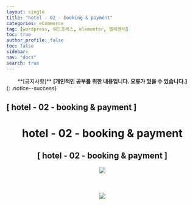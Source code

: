 ```yaml
---
layout: single
title: "hotel - 02 - booking & payment"
categories: eCommerce
tag: [wordpress, 워드프레스, elementor, 엘레멘터]
toc: true
author_profile: false
toc: false
sidebar:
nav: "docs"
search: true
---
```


<center>**[공지사항]** <strong> [개인적인 공부를 위한 내용입니다. 오류가 있을 수 있습니다.] </strong></center>
{: .notice--success}

<h2>[ hotel - 02 - booking & payment ]</h2>

<div align="center"><p><h1>hotel - 02 - booking & payment</h1></p></div>

<div align="center"><h2>[ hotel - 02 - booking & payment ]</h2>
<div align="center"><img src="http://drive.google.com/uc?export=view&id=1eY0xaJDgiOpptqVQQlaDJvgswuXNymsR"><br><br><br></div><br>
<div align="center"><img src="http://drive.google.com/uc?export=view&id=1eZxbAANmvfo1eXDttrJrXFpyg4i34Kj9"><br><br><br></div><br>

















